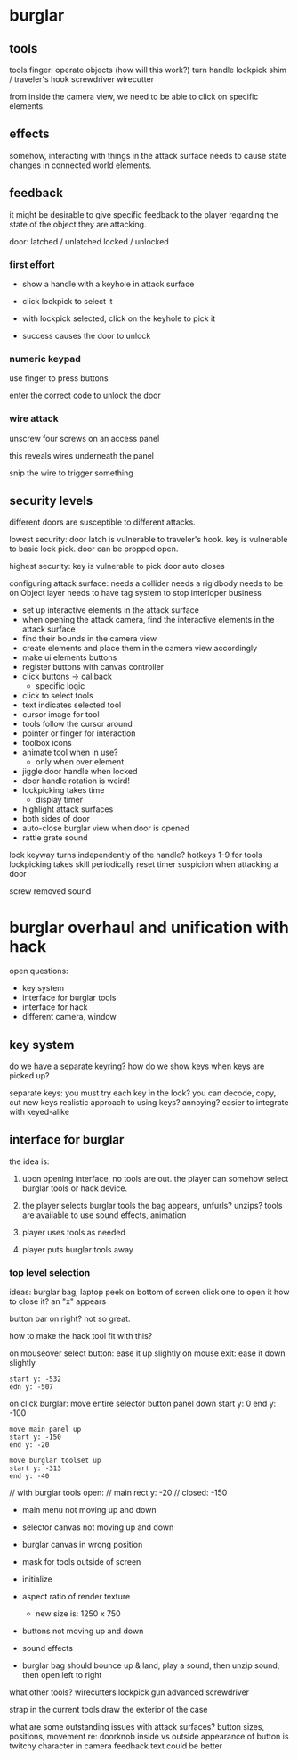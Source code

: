 # burglar

## tools
tools
    finger: operate objects (how will this work?)
        turn handle
    lockpick
    shim / traveler's hook
    screwdriver
    wirecutter

from inside the camera view, we need to be able to click on specific elements.

## effects

somehow, interacting with things in the attack surface needs to cause state changes in connected
world elements.

## feedback

it might be desirable to give specific feedback to the player regarding the state of the object they are attacking.

door:
    latched / unlatched
    locked / unlocked

### first effort

* show a handle with a keyhole in attack surface

* click lockpick to select it

* with lockpick selected, click on the keyhole to pick it

* success causes the door to unlock

### numeric keypad

use finger to press buttons

enter the correct code to unlock the door

### wire attack

unscrew four screws on an access panel

this reveals wires underneath the panel

snip the wire to trigger something

## security levels

different doors are susceptible to different attacks.

lowest security:
    door latch is vulnerable to traveler's hook.
    key is vulnerable to basic lock pick.
    door can be propped open.

highest security:
    key is vulnerable to pick
    door auto closes

configuring attack surface:
needs a collider
    needs a rigidbody
    needs to be on Object layer
    needs to have tag system to stop interloper business

* set up interactive elements in the attack surface
* when opening the attack camera, find the interactive elements in the attack surface
* find their bounds in the camera view
* create elements and place them in the camera view accordingly
* make ui elements buttons
* register buttons with canvas controller
* click buttons -> callback
    * specific logic 
* click to select tools
* text indicates selected tool
* cursor image for tool
* tools follow the cursor around
* pointer or finger for interaction
* toolbox icons
* animate tool when in use?
    * only when over element
* jiggle door handle when locked
* door handle rotation is weird!
* lockpicking takes time
    * display timer
* highlight attack surfaces
* both sides of door
* auto-close burglar view when door is opened
* rattle grate sound

lock keyway turns independently of the handle?
hotkeys 1-9 for tools
lockpicking takes skill
    periodically reset timer
suspicion when attacking a door

screw removed sound







# burglar overhaul and unification with hack

open questions:
* key system
* interface for burglar tools
* interface for hack
* different camera, window

## key system

do we have a separate keyring?
how do we show keys when keys are picked up?

separate keys:
    you must try each key in the lock?
    you can decode, copy, cut new keys
    realistic approach to using keys?
    annoying?
    easier to integrate with keyed-alike

## interface for burglar 

the idea is:

1. upon opening interface, no tools are out.
    the player can somehow select burglar tools or hack device.

2. the player selects burglar tools
    the bag appears, unfurls? unzips? 
    tools are available to use
    sound effects, animation

3. player uses tools as needed

4. player puts burglar tools away

### top level selection

ideas: burglar bag, laptop peek on bottom of screen
click one to open it
how to close it?
    an "x" appears

button bar on right?
    not so great. 

how to make the hack tool fit with this?


on mouseover select button:
    ease it up slightly
on mouse exit:
    ease it down slightly

    start y: -532
    edn y: -507

on click burglar:
    move entire selector button panel down
    start y: 0
    end y: -100

    move main panel up
    start y: -150
    end y: -20

    move burglar toolset up
    start y: -313
    end y: -40

// with burglar tools open:
// main rect y: -20
// closed: -150

* main menu not moving up and down
* selector canvas not moving up and down
* burglar canvas in wrong position
* mask for tools outside of screen
* initialize
* aspect ratio of render texture
    * new size is: 1250 x 750

* buttons not moving up and down
* sound effects
* burglar bag should bounce up & land, play a sound, then unzip sound, then open left to right

what other tools?
wirecutters
lockpick gun
advanced screwdriver

strap in the current tools
draw the exterior of the case

what are some outstanding issues with attack surfaces?
    button sizes, positions, movement re: doorknob
    inside vs outside
    appearance of button is twitchy
    character in camera
    feedback text could be better